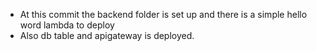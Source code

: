 - At this commit the backend folder is set up and there is a simple hello word lambda to deploy
- Also db table and apigateway is deployed.
